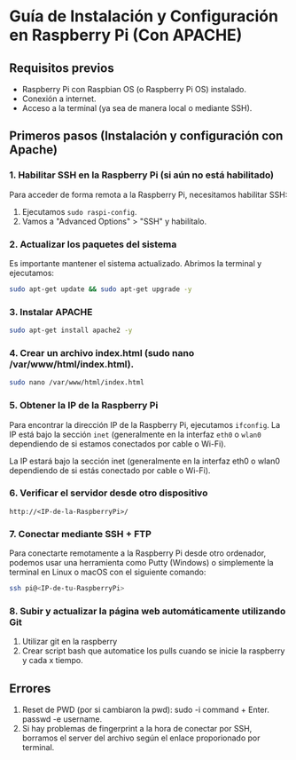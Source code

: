 # Guía de Instalación y Configuración en Raspberry Pi (Con APACHE)

## Requisitos previos

- Raspberry Pi con Raspbian OS (o Raspberry Pi OS) instalado.
- Conexión a internet.
- Acceso a la terminal (ya sea de manera local o mediante SSH).

## Primeros pasos (Instalación y configuración con Apache)

### 1. Habilitar SSH en la Raspberry Pi (si aún no está habilitado)

Para acceder de forma remota a la Raspberry Pi, necesitamos habilitar SSH:

1. Ejecutamos `sudo raspi-config`.
2. Vamos a "Advanced Options" > "SSH" y habilítalo.

### 2. Actualizar los paquetes del sistema

Es importante mantener el sistema actualizado. Abrimos la terminal y ejecutamos:

```bash
sudo apt-get update && sudo apt-get upgrade -y
```

### 3. Instalar APACHE

```bash
sudo apt-get install apache2 -y
```

### 4. Crear un archivo index.html (sudo nano /var/www/html/index.html).

```bash
sudo nano /var/www/html/index.html
```

### 5. Obtener la IP de la Raspberry Pi

Para encontrar la dirección IP de la Raspberry Pi, ejecutamos `ifconfig`.
La IP está bajo la sección `inet` (generalmente en la interfaz `eth0` o `wlan0` dependiendo de si estamos conectados por cable o Wi-Fi).

La IP estará bajo la sección inet (generalmente en la interfaz eth0 o wlan0 dependiendo de si estás conectado por cable o Wi-Fi).

### 6. Verificar el servidor desde otro dispositivo

```
http://<IP-de-la-RaspberryPi>/
```

### 7. Conectar mediante SSH + FTP

Para conectarte remotamente a la Raspberry Pi desde otro ordenador, podemos usar una herramienta como Putty (Windows) o simplemente la terminal en Linux o macOS con el siguiente comando:

```bash
ssh pi@<IP-de-tu-RaspberryPi>
```

### 8. Subir y actualizar la página web automáticamente utilizando Git
1. Utilizar git en la raspberry
2. Crear script bash que automatice los pulls cuando se inicie la raspberry y cada x tiempo.


## Errores
1. Reset de PWD (por si cambiaron la pwd):
    sudo -i command + Enter.
    passwd -e username.
2. Si hay problemas de fingerprint a la hora de conectar por SSH, borramos el server del archivo según el enlace proporionado por terminal.
